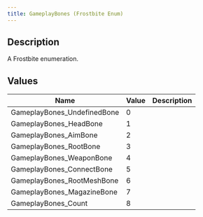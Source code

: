 ```yaml
---
title: GameplayBones (Frostbite Enum)
---
```

## Description

A Frostbite enumeration.

## Values

| Name                         | Value | Description |
| ---------------------------- | ----- | ----------- |
| GameplayBones\_UndefinedBone | 0     |             |
| GameplayBones\_HeadBone      | 1     |             |
| GameplayBones\_AimBone       | 2     |             |
| GameplayBones\_RootBone      | 3     |             |
| GameplayBones\_WeaponBone    | 4     |             |
| GameplayBones\_ConnectBone   | 5     |             |
| GameplayBones\_RootMeshBone  | 6     |             |
| GameplayBones\_MagazineBone  | 7     |             |
| GameplayBones\_Count         | 8     |             |
